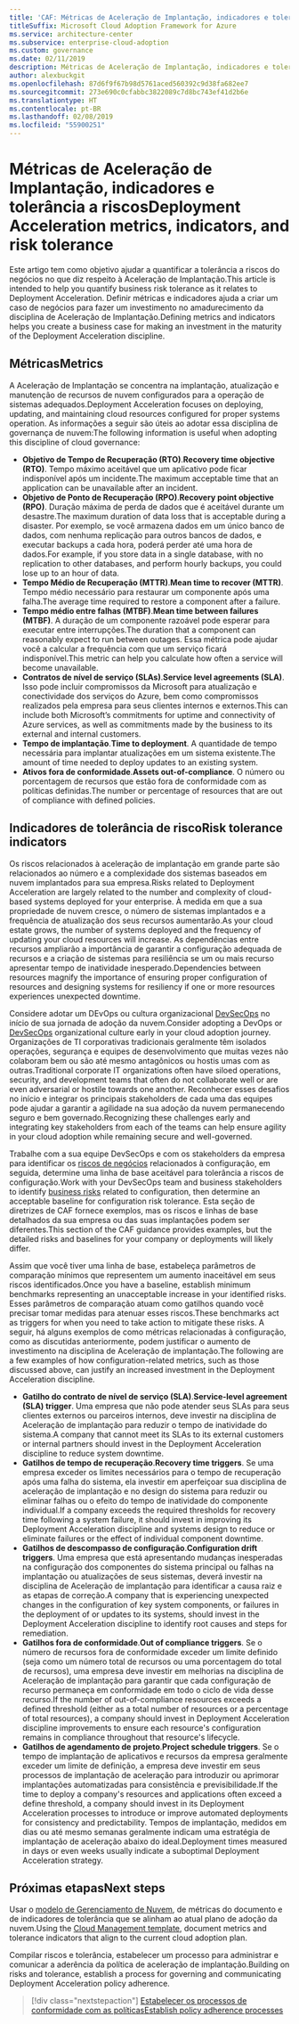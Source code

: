 ```yaml
---
title: 'CAF: Métricas de Aceleração de Implantação, indicadores e tolerância a riscos'
titleSuffix: Microsoft Cloud Adoption Framework for Azure
ms.service: architecture-center
ms.subservice: enterprise-cloud-adoption
ms.custom: governance
ms.date: 02/11/2019
description: Métricas de Aceleração de Implantação, indicadores e tolerância a riscos
author: alexbuckgit
ms.openlocfilehash: 87d6f9f67b98d5761aced560392c9d38fa682ee7
ms.sourcegitcommit: 273e690c0cfabbc3822089c7d8bc743ef41d2b6e
ms.translationtype: HT
ms.contentlocale: pt-BR
ms.lasthandoff: 02/08/2019
ms.locfileid: "55900251"
---
```

# <a name="deployment-acceleration-metrics-indicators-and-risk-tolerance"></a><span data-ttu-id="46ae7-103">Métricas de Aceleração de Implantação, indicadores e tolerância a riscos</span><span class="sxs-lookup"><span data-stu-id="46ae7-103">Deployment Acceleration metrics, indicators, and risk tolerance</span></span>

<span data-ttu-id="46ae7-104">Este artigo tem como objetivo ajudar a quantificar a tolerância a riscos do negócios no que diz respeito à Aceleração de Implantação.</span><span class="sxs-lookup"><span data-stu-id="46ae7-104">This article is intended to help you quantify business risk tolerance as it relates to Deployment Acceleration.</span></span> <span data-ttu-id="46ae7-105">Definir métricas e indicadores ajuda a criar um caso de negócios para fazer um investimento no amadurecimento da disciplina de Aceleração de Implantação.</span><span class="sxs-lookup"><span data-stu-id="46ae7-105">Defining metrics and indicators helps you create a business case for making an investment in the maturity of the Deployment Acceleration discipline.</span></span>

## <a name="metrics"></a><span data-ttu-id="46ae7-106">Métricas</span><span class="sxs-lookup"><span data-stu-id="46ae7-106">Metrics</span></span>

<span data-ttu-id="46ae7-107">A Aceleração de Implantação se concentra na implantação, atualização e manutenção de recursos de nuvem configurados para a operação de sistemas adequados.</span><span class="sxs-lookup"><span data-stu-id="46ae7-107">Deployment Acceleration focuses on deploying, updating, and maintaining cloud resources configured for proper systems operation.</span></span> <span data-ttu-id="46ae7-108">As informações a seguir são úteis ao adotar essa disciplina de governança de nuvem:</span><span class="sxs-lookup"><span data-stu-id="46ae7-108">The following information is useful when adopting this discipline of cloud governance:</span></span>

- <span data-ttu-id="46ae7-109">**Objetivo de Tempo de Recuperação (RTO)**.</span><span class="sxs-lookup"><span data-stu-id="46ae7-109">**Recovery time objective (RTO)**.</span></span> <span data-ttu-id="46ae7-110">Tempo máximo aceitável que um aplicativo pode ficar indisponível após um incidente.</span><span class="sxs-lookup"><span data-stu-id="46ae7-110">The maximum acceptable time that an application can be unavailable after an incident.</span></span>
- <span data-ttu-id="46ae7-111">**Objetivo de Ponto de Recuperação (RPO)**.</span><span class="sxs-lookup"><span data-stu-id="46ae7-111">**Recovery point objective (RPO)**.</span></span> <span data-ttu-id="46ae7-112">Duração máxima de perda de dados que é aceitável durante um desastre.</span><span class="sxs-lookup"><span data-stu-id="46ae7-112">The maximum duration of data loss that is acceptable during a disaster.</span></span> <span data-ttu-id="46ae7-113">Por exemplo, se você armazena dados em um único banco de dados, com nenhuma replicação para outros bancos de dados, e executar backups a cada hora, poderá perder até uma hora de dados.</span><span class="sxs-lookup"><span data-stu-id="46ae7-113">For example, if you store data in a single database, with no replication to other databases, and perform hourly backups, you could lose up to an hour of data.</span></span>
- <span data-ttu-id="46ae7-114">**Tempo Médio de Recuperação (MTTR)**.</span><span class="sxs-lookup"><span data-stu-id="46ae7-114">**Mean time to recover (MTTR)**.</span></span> <span data-ttu-id="46ae7-115">Tempo médio necessário para restaurar um componente após uma falha.</span><span class="sxs-lookup"><span data-stu-id="46ae7-115">The average time required to restore a component after a failure.</span></span>
- <span data-ttu-id="46ae7-116">**Tempo médio entre falhas (MTBF)**.</span><span class="sxs-lookup"><span data-stu-id="46ae7-116">**Mean time between failures (MTBF)**.</span></span> <span data-ttu-id="46ae7-117">A duração de um componente razoável pode esperar para executar entre interrupções.</span><span class="sxs-lookup"><span data-stu-id="46ae7-117">The duration that a component can reasonably expect to run between outages.</span></span> <span data-ttu-id="46ae7-118">Essa métrica pode ajudar você a calcular a frequência com que um serviço ficará indisponível.</span><span class="sxs-lookup"><span data-stu-id="46ae7-118">This metric can help you calculate how often a service will become unavailable.</span></span>
- <span data-ttu-id="46ae7-119">**Contratos de nível de serviço (SLAs)**.</span><span class="sxs-lookup"><span data-stu-id="46ae7-119">**Service level agreements (SLA)**.</span></span> <span data-ttu-id="46ae7-120">Isso pode incluir compromissos da Microsoft para atualização e conectividade dos serviços do Azure, bem como compromissos realizados pela empresa para seus clientes internos e externos.</span><span class="sxs-lookup"><span data-stu-id="46ae7-120">This can include both Microsoft’s commitments for uptime and connectivity of Azure services, as well as commitments made by the business to its external and internal customers.</span></span>
- <span data-ttu-id="46ae7-121">**Tempo de implantação**.</span><span class="sxs-lookup"><span data-stu-id="46ae7-121">**Time to deployment**.</span></span> <span data-ttu-id="46ae7-122">A quantidade de tempo necessária para implantar atualizações em um sistema existente.</span><span class="sxs-lookup"><span data-stu-id="46ae7-122">The amount of time needed to deploy updates to an existing system.</span></span>
- <span data-ttu-id="46ae7-123">**Ativos fora de conformidade**.</span><span class="sxs-lookup"><span data-stu-id="46ae7-123">**Assets out-of-compliance**.</span></span> <span data-ttu-id="46ae7-124">O número ou porcentagem de recursos que estão fora de conformidade com as políticas definidas.</span><span class="sxs-lookup"><span data-stu-id="46ae7-124">The number or percentage of resources that are out of compliance with defined policies.</span></span>

## <a name="risk-tolerance-indicators"></a><span data-ttu-id="46ae7-125">Indicadores de tolerância de risco</span><span class="sxs-lookup"><span data-stu-id="46ae7-125">Risk tolerance indicators</span></span>

<span data-ttu-id="46ae7-126">Os riscos relacionados à aceleração de implantação em grande parte são relacionados ao número e a complexidade dos sistemas baseados em nuvem implantados para sua empresa.</span><span class="sxs-lookup"><span data-stu-id="46ae7-126">Risks related to Deployment Acceleration are largely related to the number and complexity of cloud-based systems deployed for your enterprise.</span></span> <span data-ttu-id="46ae7-127">À medida em que a sua propriedade de nuvem cresce, o número de sistemas implantados e a frequência de atualização dos seus recursos aumentarão.</span><span class="sxs-lookup"><span data-stu-id="46ae7-127">As your cloud estate grows, the number of systems deployed and the frequency of updating your cloud resources will increase.</span></span> <span data-ttu-id="46ae7-128">As dependências entre recursos ampliarão a importância de garantir a configuração adequada de recursos e a criação de sistemas para resiliência se um ou mais recurso apresentar tempo de inatividade inesperado.</span><span class="sxs-lookup"><span data-stu-id="46ae7-128">Dependencies between resources magnify the importance of ensuring proper configuration of resources and designing systems for resiliency if one or more resources experiences unexpected downtime.</span></span>

<!-- "en-us" location is required for the URL below. -->

<span data-ttu-id="46ae7-129">Considere adotar um DEvOps ou cultura organizacional [DevSecOps](https://www.microsoft.com/en-us/securityengineering/devsecops) no início de sua jornada de adoção da nuvem.</span><span class="sxs-lookup"><span data-stu-id="46ae7-129">Consider adopting a DevOps or [DevSecOps](https://www.microsoft.com/en-us/securityengineering/devsecops) organizational culture early in your cloud adoption journey.</span></span> <span data-ttu-id="46ae7-130">Organizações de TI corporativas tradicionais geralmente têm isolados operações, segurança e equipes de desenvolvimento que muitas vezes não colaboram bem ou são até mesmo antagônicos ou hostis umas com as outras.</span><span class="sxs-lookup"><span data-stu-id="46ae7-130">Traditional corporate IT organizations often have siloed operations, security, and development teams that often do not collaborate well or are even adversarial or hostile towards one another.</span></span> <span data-ttu-id="46ae7-131">Reconhecer esses desafios no início e integrar os principais stakeholders de cada uma das equipes pode ajudar a garantir a agilidade na sua adoção da nuvem permanecendo seguro e bem governado.</span><span class="sxs-lookup"><span data-stu-id="46ae7-131">Recognizing these challenges early and integrating key stakeholders from each of the teams can help ensure agility in your cloud adoption while remaining secure and well-governed.</span></span>

<span data-ttu-id="46ae7-132">Trabalhe com a sua equipe DevSecOps e com os stakeholders da empresa para identificar os [riscos de negócios](business-risks.md) relacionados à configuração, em seguida, determine uma linha de base aceitável para tolerância a riscos de configuração.</span><span class="sxs-lookup"><span data-stu-id="46ae7-132">Work with your DevSecOps team and business stakeholders to identify [business risks](business-risks.md) related to configuration, then determine an acceptable baseline for configuration risk tolerance.</span></span> <span data-ttu-id="46ae7-133">Esta seção de diretrizes de CAF fornece exemplos, mas os riscos e linhas de base detalhados da sua empresa ou das suas implantações podem ser diferentes.</span><span class="sxs-lookup"><span data-stu-id="46ae7-133">This section of the CAF guidance provides examples, but the detailed risks and baselines for your company or deployments will likely differ.</span></span>

<span data-ttu-id="46ae7-134">Assim que você tiver uma linha de base, estabeleça parâmetros de comparação mínimos que representem um aumento inaceitável em seus riscos identificados.</span><span class="sxs-lookup"><span data-stu-id="46ae7-134">Once you have a baseline, establish minimum benchmarks representing an unacceptable increase in your identified risks.</span></span> <span data-ttu-id="46ae7-135">Esses parâmetros de comparação atuam como gatilhos quando você precisar tomar medidas para atenuar esses riscos.</span><span class="sxs-lookup"><span data-stu-id="46ae7-135">These benchmarks act as triggers for when you need to take action to mitigate these risks.</span></span> <span data-ttu-id="46ae7-136">A seguir, há alguns exemplos de como métricas relacionadas à configuração, como as discutidas anteriormente, podem justificar o aumento de investimento na disciplina de Aceleração de implantação.</span><span class="sxs-lookup"><span data-stu-id="46ae7-136">The following are a few examples of how configuration-related metrics, such as those discussed above, can justify an increased investment in the Deployment Acceleration discipline.</span></span>

- <span data-ttu-id="46ae7-137">**Gatilho do contrato de nível de serviço (SLA)**.</span><span class="sxs-lookup"><span data-stu-id="46ae7-137">**Service-level agreement (SLA) trigger**.</span></span> <span data-ttu-id="46ae7-138">Uma empresa que não pode atender seus SLAs para seus clientes externos ou parceiros internos, deve investir na disciplina de Aceleração de implantação para reduzir o tempo de inatividade do sistema.</span><span class="sxs-lookup"><span data-stu-id="46ae7-138">A company that cannot meet its SLAs to its external customers or internal partners should invest in the Deployment Acceleration discipline to reduce system downtime.</span></span>
- <span data-ttu-id="46ae7-139">**Gatilhos de tempo de recuperação**.</span><span class="sxs-lookup"><span data-stu-id="46ae7-139">**Recovery time triggers**.</span></span> <span data-ttu-id="46ae7-140">Se uma empresa exceder os limites necessários para o tempo de recuperação após uma falha do sistema, ela investir em aperfeiçoar sua disciplina de aceleração de implantação e no design do sistema para reduzir ou eliminar falhas ou o efeito do tempo de inatividade do componente individual.</span><span class="sxs-lookup"><span data-stu-id="46ae7-140">If a company exceeds the required thresholds for recovery time following a system failure, it should invest in improving its Deployment Acceleration discipline and systems design to reduce or eliminate failures or the effect of individual component downtime.</span></span>
- <span data-ttu-id="46ae7-141">**Gatilhos de descompasso de configuração**.</span><span class="sxs-lookup"><span data-stu-id="46ae7-141">**Configuration drift triggers**.</span></span> <span data-ttu-id="46ae7-142">Uma empresa que está apresentando mudanças inesperadas na configuração dos componentes do sistema principal ou falhas na implantação ou atualizações de seus sistemas, deverá investir na disciplina de Aceleração de implantação para identificar a causa raiz e as etapas de correção.</span><span class="sxs-lookup"><span data-stu-id="46ae7-142">A company that is experiencing unexpected changes in the configuration of key system components, or failures in the deployment of or updates to its systems, should invest in the Deployment Acceleration discipline to identify root causes and steps for remediation.</span></span>  
- <span data-ttu-id="46ae7-143">**Gatilhos fora de conformidade**.</span><span class="sxs-lookup"><span data-stu-id="46ae7-143">**Out of compliance triggers**.</span></span> <span data-ttu-id="46ae7-144">Se o número de recursos fora de conformidade exceder um limite definido (seja como um número total de recursos ou uma porcentagem do total de recursos), uma empresa deve investir em melhorias na disciplina de Aceleração de implantação para garantir que cada configuração de recurso permaneça em conformidade em todo o ciclo de vida desse recurso.</span><span class="sxs-lookup"><span data-stu-id="46ae7-144">If the number of out-of-compliance resources exceeds a defined threshold (either as a total number of resources or a percentage of total resources), a company should invest in Deployment Acceleration discipline improvements to ensure each resource's configuration remains in compliance throughout that resource's lifecycle.</span></span>
- <span data-ttu-id="46ae7-145">**Gatilhos de agendamento de projeto**.</span><span class="sxs-lookup"><span data-stu-id="46ae7-145">**Project schedule triggers**.</span></span> <span data-ttu-id="46ae7-146">Se o tempo de implantação de aplicativos e recursos da empresa geralmente exceder um limite de definição, a empresa deve investir em seus processos de implantação de aceleração para introduzir ou aprimorar implantações automatizadas para consistência e previsibilidade.</span><span class="sxs-lookup"><span data-stu-id="46ae7-146">If the time to deploy a company's resources and applications often exceed a define threshold, a company should invest in its Deployment Acceleration processes to introduce or improve automated deployments for consistency and predictability.</span></span> <span data-ttu-id="46ae7-147">Tempos de implantação, medidos em dias ou até mesmo semanas geralmente indicam uma estratégia de implantação de aceleração abaixo do ideal.</span><span class="sxs-lookup"><span data-stu-id="46ae7-147">Deployment times measured in days or even weeks usually indicate a suboptimal Deployment Acceleration strategy.</span></span>

## <a name="next-steps"></a><span data-ttu-id="46ae7-148">Próximas etapas</span><span class="sxs-lookup"><span data-stu-id="46ae7-148">Next steps</span></span>

<span data-ttu-id="46ae7-149">Usar o [modelo de Gerenciamento de Nuvem](./template.md), de métricas do documento e de indicadores de tolerância que se alinham ao atual plano de adoção da nuvem.</span><span class="sxs-lookup"><span data-stu-id="46ae7-149">Using the [Cloud Management template](./template.md), document metrics and tolerance indicators that align to the current cloud adoption plan.</span></span>

<span data-ttu-id="46ae7-150">Compilar riscos e tolerância, estabelecer um processo para administrar e comunicar a aderência da política de aceleração de implantação.</span><span class="sxs-lookup"><span data-stu-id="46ae7-150">Building on risks and tolerance, establish a process for governing and communicating Deployment Acceleration policy adherence.</span></span>

> [!div class="nextstepaction"]
> [<span data-ttu-id="46ae7-151">Estabelecer os processos de conformidade com as políticas</span><span class="sxs-lookup"><span data-stu-id="46ae7-151">Establish policy adherence processes</span></span>](compliance-processes.md)

